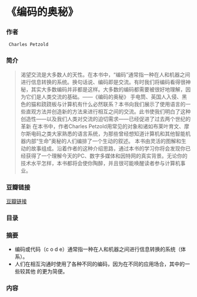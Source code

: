 
《编码的奥秘》
============================

### 作者
     Charles Petzold 

### 简介
> 渴望交流是大多数人的天性。在本书中，“编码”通常指一种在人和机器之间进行信息转换的系统。换句话说、编码即是交流。有时我们将编码看得很神秘，其实大多数编码并非都是这样。大多数的编码都需要被很好地理解，因为它们是人类交流的基础。――《编码的奥秘》
手电筒、英国人入侵、黑色的猫和跷跷板与计算机有什么必然联系？本书向我们展示了使用语言的一些直观方法并创造新的方法来进行相互之间的交流。此书使我们明白了这种创造性――以及我们人类对交流的迫切需求――已经促进了过去两个世纪的革新
在本书中，作者Charles Petzold用常见的对象和诸如布莱叶育文、摩尔斯电码之类大家熟悉的语言系统，为那些曾经想知道计算机和其他智能机器内部“生命”奥秘的人们编排了一个生动的叙述。
本书由灵活的图解和生动的故事组成。沿着作者的这种介绍思路，通过本书的学习你将会发现你已经获得了一个理解今天的PC、数字多媒体和因特网的真实背景。无论你的技术水平怎样，本书都将会使你陶醉，并且很可能唤醒读者参与计算机事业。

### 豆瓣链接
  [豆瓣链接](https://book.douban.com/subject/1024570/)

### 目录


### 摘要 
* 编码或代码（c o d e）通常指一种在人和机器之间进行信息转换的系统（体系）。 
* 人们在相互沟通时使用了各种不同的编码，因为在不同的应用场合，其中的一些较其他 的更为简便。

### 内容
